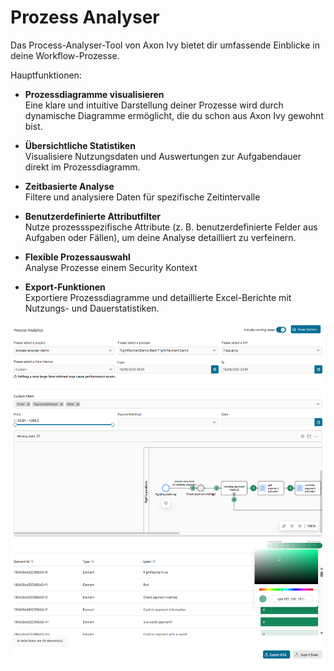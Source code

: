 # Prozess Analyser

Das Process-Analyser-Tool von Axon Ivy bietet dir umfassende Einblicke in deine Workflow-Prozesse.

Hauptfunktionen:

- **Prozessdiagramme visualisieren**  
  Eine klare und intuitive Darstellung deiner Prozesse wird durch dynamische Diagramme ermöglicht, die du schon aus Axon Ivy gewohnt bist.

- **Übersichtliche Statistiken**  
  Visualisiere Nutzungsdaten und Auswertungen zur Aufgabendauer direkt im Prozessdiagramm.

- **Zeitbasierte Analyse**  
  Filtere und analysiere Daten für spezifische Zeitintervalle

- **Benutzerdefinierte Attributfilter**  
  Nutze prozessspezifische Attribute (z. B. benutzerdefinierte Felder aus Aufgaben oder Fällen), um deine Analyse detailliert zu verfeinern.

- **Flexible Prozessauswahl**  
  Analyse Prozesse einem Security Kontext

- **Export-Funktionen**  
  Exportiere Prozessdiagramme und detaillierte Excel-Berichte mit Nutzungs- und Dauerstatistiken.

![process analyzer](images/process-analyser-full-page.png)
